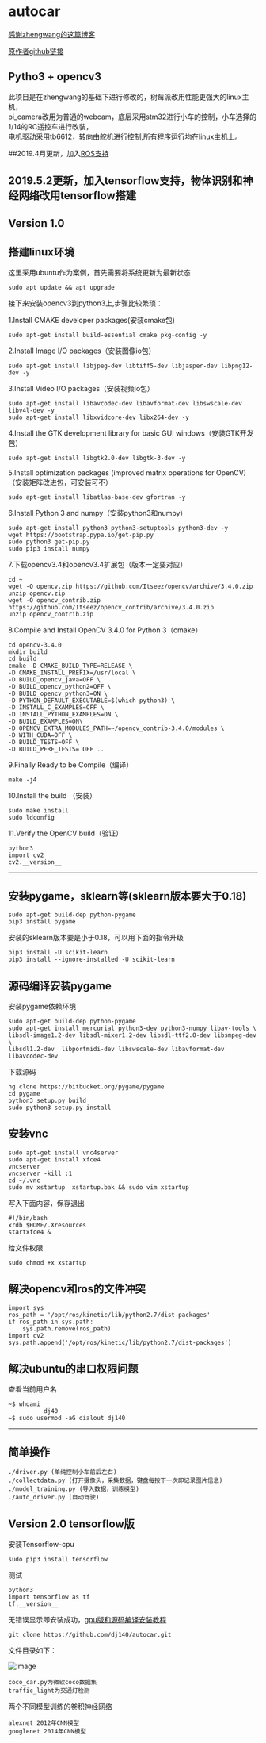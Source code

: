 # autocar

[感谢zhengwang的这篇博客](https://zhengludwig.wordpress.com/projects/self-driving-rc-car/)

[原作者github链接](https://github.com/hamuchiwa/AutoRCCar)

## Pytho3 + opencv3
此项目是在zhengwang的基础下进行修改的，树莓派改用性能更强大的linux主机，<br>
pi_camera改用为普通的webcam，底层采用stm32进行小车的控制，小车选择的1/14的RC遥控车进行改装，<br>
电机驱动采用tb6612，转向由舵机进行控制,所有程序运行均在linux主机上。

##2019.4月更新，加入[ROS支持](https://github.com/dj140/ROS)

## 2019.5.2更新，加入tensorflow支持，物体识别和神经网络改用tensorflow搭建

## Version 1.0

## 搭建linux环境

这里采用ubuntu作为案例，首先需要将系统更新为最新状态

	sudo apt update && apt upgrade

接下来安装opencv3到python3上,步骤比较繁琐：

1.Install CMAKE developer packages(安装cmake包)

	sudo apt-get install build-essential cmake pkg-config -y
		
2.Install Image I/O packages（安装图像io包）

	sudo apt-get install libjpeg-dev libtiff5-dev libjasper-dev libpng12-dev -y
	
3.Install Video I/O packages（安装视频io包）

	sudo apt-get install libavcodec-dev libavformat-dev libswscale-dev libv4l-dev -y
	sudo apt-get install libxvidcore-dev libx264-dev -y
	
4.Install the GTK development library for basic GUI windows（安装GTK开发包）
		
	sudo apt-get install libgtk2.0-dev libgtk-3-dev -y

5.Install optimization packages (improved matrix operations for OpenCV)（安装矩阵改进包，可安装可不）

	sudo apt-get install libatlas-base-dev gfortran -y

6.Install Python 3 and numpy（安装python3和numpy）

	sudo apt-get install python3 python3-setuptools python3-dev -y
	wget https://bootstrap.pypa.io/get-pip.py
	sudo python3 get-pip.py
	sudo pip3 install numpy
	
7.下载opencv3.4和opencv3.4扩展包（版本一定要对应）

	cd ~
	wget -O opencv.zip https://github.com/Itseez/opencv/archive/3.4.0.zip
	unzip opencv.zip
	wget -O opencv_contrib.zip https://github.com/Itseez/opencv_contrib/archive/3.4.0.zip
	unzip opencv_contrib.zip

8.Compile and Install OpenCV 3.4.0 for Python 3（cmake）
		
	cd opencv-3.4.0
	mkdir build
	cd build
	cmake -D CMAKE_BUILD_TYPE=RELEASE \
	-D CMAKE_INSTALL_PREFIX=/usr/local \
	-D BUILD_opencv_java=OFF \
	-D BUILD_opencv_python2=OFF \
	-D BUILD_opencv_python3=ON \
	-D PYTHON_DEFAULT_EXECUTABLE=$(which python3) \
	-D INSTALL_C_EXAMPLES=OFF \
	-D INSTALL_PYTHON_EXAMPLES=ON \
	-D BUILD_EXAMPLES=ON\
	-D OPENCV_EXTRA_MODULES_PATH=~/opencv_contrib-3.4.0/modules \
	-D WITH_CUDA=OFF \
	-D BUILD_TESTS=OFF \
	-D BUILD_PERF_TESTS= OFF ..

9.Finally Ready to be Compile（编译）
		
	make -j4

10.Install the build （安装）
	
	sudo make install
	sudo ldconfig

11.Verify the OpenCV build（验证）
	
	python3
	import cv2
	cv2.__version__


-----------------------------------
## 安装pygame，sklearn等(sklearn版本要大于0.18)

	sudo apt-get build-dep python-pygame
	pip3 install pygame
		
  安装的sklearn版本要是小于0.18，可以用下面的指令升级
  
  	pip3 install -U scikit-learn
	pip3 install --ignore-installed -U scikit-learn


## 源码编译安装pygame

安装pygame依赖环境

	sudo apt-get build-dep python-pygame
	sudo apt-get install mercurial python3-dev python3-numpy libav-tools \
	libsdl-image1.2-dev libsdl-mixer1.2-dev libsdl-ttf2.0-dev libsmpeg-dev \
	libsdl1.2-dev  libportmidi-dev libswscale-dev libavformat-dev libavcodec-dev
下载源码
		
	hg clone https://bitbucket.org/pygame/pygame
	cd pygame
	python3 setup.py build
	sudo python3 setup.py install

## 安装vnc

    sudo apt-get install vnc4server
    sudo apt-get install xfce4
    vncserver
    vncserver -kill :1
    cd ~/.vnc
    sudo mv xstartup  xstartup.bak && sudo vim xstartup
    
 写入下面内容，保存退出
 
    #!/bin/bash
    xrdb $HOME/.Xresources
    startxfce4 &
    
  给文件权限
    
    sudo chmod +x xstartup

## 解决opencv和ros的文件冲突

	import sys
	ros_path = '/opt/ros/kinetic/lib/python2.7/dist-packages'
	if ros_path in sys.path:
        sys.path.remove(ros_path)
	import cv2
	sys.path.append('/opt/ros/kinetic/lib/python2.7/dist-packages')

## 解决ubuntu的串口权限问题

查看当前用户名

	~$ whoami
              dj40
	~$ sudo usermod -aG dialout dj140

--------------------------------
## 简单操作

	./driver.py (单纯控制小车前后左右)
	./collectdata.py (打开摄像头，采集数据，键盘每按下一次即记录图片信息)
	./model_training.py (导入数据，训练模型)
	./auto_driver.py (自动驾驶)

## Version 2.0 tensorflow版

安装Tensorflow-cpu
	
	sudo pip3 install tensorflow

测试

	python3
    import tensorflow as tf
	tf.__version__

无错误显示即安装成功，[gpu版和源码编译安装教程](https://github.com/dj140/Tensorflow-install-tutorial)

	git clone https://github.com/dj140/autocar.git

文件目录如下：

![image](https://github.com/dj140/autocar/blob/master/images/tree.png)

	coco_car.py为微软coco数据集
	traffic_light为交通灯检测

两个不同模型训练的卷积神经网络

	alexnet 2012年CNN模型
	googlenet 2014年CNN模型


